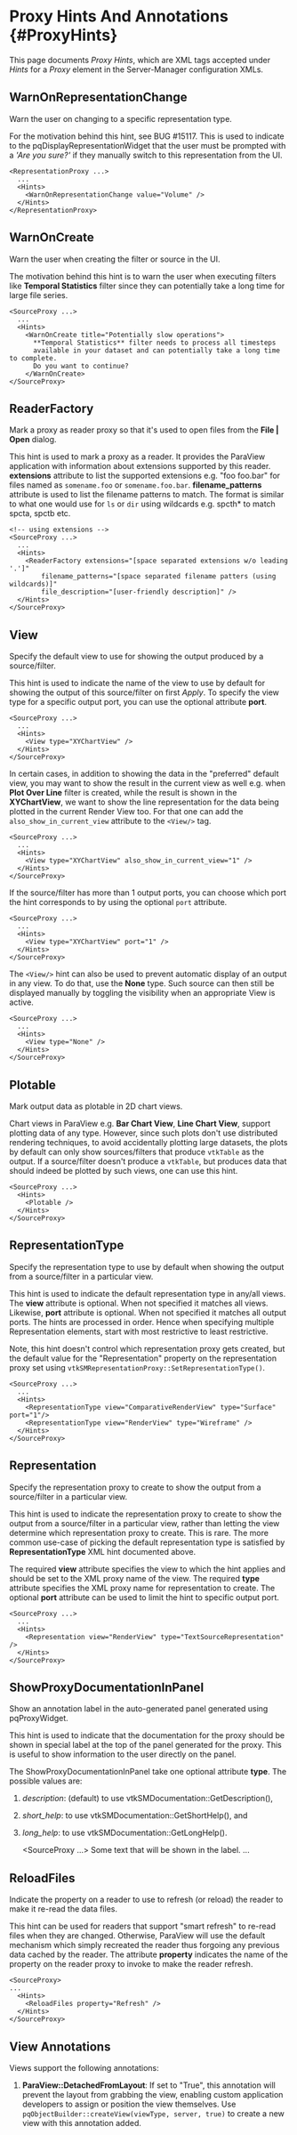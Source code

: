 Proxy Hints And Annotations {#ProxyHints}
===========================

This page documents *Proxy Hints*, which are XML tags accepted under *Hints*
for a *Proxy* element in the Server-Manager configuration XMLs.

WarnOnRepresentationChange
--------------------------
Warn the user on changing to a specific representation type.

For the motivation behind this hint, see BUG #15117.
This is used to indicate to the pqDisplayRepresentationWidget that the user must
be prompted with a *'Are you sure?'* if they manually switch to this
representation from the UI.

    <RepresentationProxy ...>
      ...
      <Hints>
        <WarnOnRepresentationChange value="Volume" />
      </Hints>
    </RepresentationProxy>


WarnOnCreate
------------
Warn the user when creating the filter or source in the UI.

The motivation behind this hint is to warn the user when executing filters
like **Temporal Statistics** filter since they can potentially take a long time
for large file series.


    <SourceProxy ...>
      ...
      <Hints>
        <WarnOnCreate title="Potentially slow operations">
          **Temporal Statistics** filter needs to process all timesteps
          available in your dataset and can potentially take a long time to complete.
          Do you want to continue?
        </WarnOnCreate>
    </SourceProxy>

ReaderFactory
-------------
Mark a proxy as reader proxy so that it's used to open files from the **File |
Open** dialog.

This hint is used to mark a proxy as a reader. It provides the ParaView
application with information about extensions supported by this reader.
**extensions** attribute to list the supported extensions e.g. "foo foo.bar" for
files named as `somename.foo` or `somename.foo.bar`.
**filename_patterns** attribute is used to list the filename patterns to match.
The format is similar to what one would use for `ls` or `dir` using wildcards e.g.
spcth\* to match spcta, spctb etc.

    <!-- using extensions -->
    <SourceProxy ...>
      ...
      <Hints>
        <ReaderFactory extensions="[space separated extensions w/o leading '.']"
            filename_patterns="[space separated filename patters (using wildcards)]"
            file_description="[user-friendly description]" />
      </Hints>
    </SourceProxy>

View
----
Specify the default view to use for showing the output produced by a
source/filter.

This hint is used to indicate the name of the view to use by default for showing
the output of this source/filter on first *Apply*. To specify the view type for
a specific output port, you can use the optional attribute **port**.

    <SourceProxy ...>
      ...
      <Hints>
        <View type="XYChartView" />
      </Hints>
    </SourceProxy>

In certain cases, in addition to showing the data in the "preferred" default
view, you may want to show the result in the current view as well e.g. when
**Plot Over Line** filter is created, while the result is shown in the
**XYChartView**, we want to show the line representation for the data being
plotted in the current Render View too. For that one can add the
`also_show_in_current_view` attribute to the `<View/>` tag.

    <SourceProxy ...>
      ...
      <Hints>
        <View type="XYChartView" also_show_in_current_view="1" />
      </Hints>
    </SourceProxy>

If the source/filter has more than 1 output ports, you can choose which port the
hint corresponds to by using the optional `port` attribute.

    <SourceProxy ...>
      ...
      <Hints>
        <View type="XYChartView" port="1" />
      </Hints>
    </SourceProxy>

The `<View/>` hint can also be used to prevent automatic display of an output in
any view. To do that, use the **None** type. Such source can then still be
displayed manually by toggling the visibility when an appropriate View is active.

    <SourceProxy ...>
      ...
      <Hints>
        <View type="None" />
      </Hints>
    </SourceProxy>

Plotable
--------
Mark output data as plotable in 2D chart views.

Chart views in ParaView e.g. **Bar Chart View**, **Line Chart View**, support
plotting data of any type. However, since such plots don't use distributed
rendering techniques, to avoid accidentally plotting large datasets, the plots
by default can only show sources/filters that produce `vtkTable` as the output.
If a source/filter doesn't produce  a `vtkTable`, but produces data that should
indeed be plotted by such views, one can use this hint.

    <SourceProxy ...>
      <Hints>
        <Plotable />
      </Hints>
    </SourceProxy>

RepresentationType
------------------
Specify the representation type to use by default when showing the output from a
source/filter in a particular view.

This hint is used to indicate the default representation type in any/all views.
The **view** attribute is optional. When not specified it matches all views.
Likewise, **port** attribute is optional. When not specified it matches all
output ports. The hints are processed in order. Hence when specifying multiple
Representation elements, start with most restrictive to least restrictive.

Note, this hint doesn't control which representation proxy gets created, but the
default value for the "Representation" property on the representation proxy
set using `vtkSMRepresentationProxy::SetRepresentationType()`.

    <SourceProxy ...>
      ...
      <Hints>
        <RepresentationType view="ComparativeRenderView" type="Surface" port="1"/>
        <RepresentationType view="RenderView" type="Wireframe" />
      </Hints>
    </SourceProxy>

Representation
--------------
Specify the representation proxy to create to show the output from a
source/filter in a particular view.

This hint is used to indicate the representation proxy to create to show the
output from a source/filter in a particular view, rather than letting the view
determine which representation proxy to create. This is rare. The more common
use-case of picking the default representation type is satisfied by
**RepresentationType** XML hint documented above.

The required **view** attribute specifies the view to which the hint applies and
should be set to the XML proxy name of the view. The required **type** attribute
specifies the XML proxy name for representation to create. The optional
**port** attribute can be used to limit the hint to specific output port.

    <SourceProxy ...>
      ...
      <Hints>
        <Representation view="RenderView" type="TextSourceRepresentation" />
      </Hints>
    </SourceProxy>

ShowProxyDocumentationInPanel
-----------------------------
Show an annotation label in the auto-generated panel generated using
pqProxyWidget.

This hint is used to indicate that the documentation for the proxy should be
shown in special label at the top of the panel generated for the proxy. This is
useful to show information to the user directly on the panel.

The ShowProxyDocumentationInPanel take one optional attribute **type**. The
possible values are:
1. *description*: (default) to use vtkSMDocumentation::GetDescription(),
2. *short_help*: to use vtkSMDocumentation::GetShortHelp(), and
3. *long_help*: to use vtkSMDocumentation::GetLongHelp().


    <SourceProxy ...>
      <Documentation>
        Some text that will be shown in the label.
      </Documentation>
      ...
      <Hints>
        <ShowProxyDocumentationInPanel type="description"/>
      </Hints>
    </SourceProxy>

ReloadFiles
-----------
Indicate the property on a reader to use to refresh (or reload) the reader to
make it re-read the data files.

This hint can be used for readers that support "smart refresh" to re-read files
when they are changed. Otherwise, ParaView will use the default mechanism which
simply recreated the reader thus forgoing any previous data cached by the
reader. The attribute **property** indicates the name of the property on the
reader proxy to invoke to make the reader refresh.

    <SourceProxy>
    ...
      <Hints>
        <ReloadFiles property="Refresh" />
      </Hints>
    </SourceProxy>

View Annotations
----------------
Views support the following annotations:
1. **ParaView::DetachedFromLayout**: If set to "True", this annotation will prevent the
layout from grabbing the view, enabling custom application developers to assign or
position the view themselves. Use `pqObjectBuilder::createView(viewType, server, true)`
to create a new view with this annotation added.
